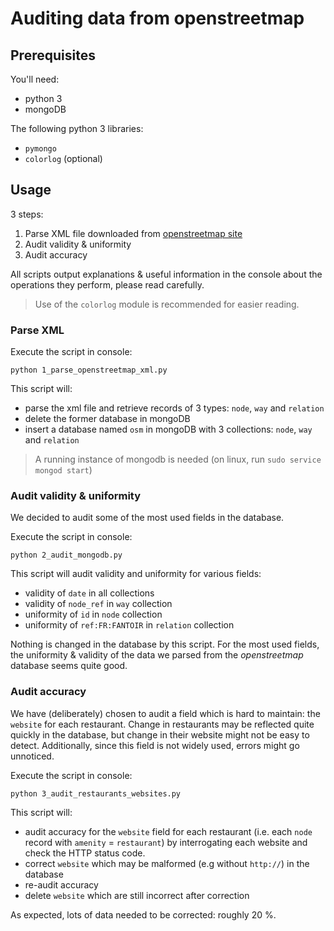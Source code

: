 # Auditing data from openstreetmap

## Prerequisites
You'll need:
- python 3
- mongoDB

The following python 3 libraries:
- `pymongo`
- `colorlog` (optional)

## Usage
3 steps:

1. Parse XML file downloaded from [openstreetmap site](https://www.openstreetmap.org/export)
1. Audit validity & uniformity
1. Audit accuracy

All scripts output explanations & useful information in the console about the operations they perform, please read carefully.

> Use of the `colorlog` module is recommended for easier reading.

### Parse XML
Execute the script in console:

`python 1_parse_openstreetmap_xml.py`

This script will:
- parse the xml file and retrieve records of 3 types: `node`, `way` and `relation`
- delete the former database in mongoDB
- insert a database named `osm` in mongoDB with 3 collections: `node`, `way` and `relation`

> A running instance of mongodb is needed (on linux, run `sudo service mongod start`)

### Audit validity & uniformity
We decided to audit some of the most used fields in the database.

Execute the script in console:

`python 2_audit_mongodb.py`

This script will audit validity and uniformity for various fields:
- validity of `date` in all collections
- validity of `node_ref` in `way` collection
- uniformity of `id` in `node` collection
- uniformity of `ref:FR:FANTOIR` in `relation` collection

Nothing is changed in the database by this script. For the most used fields, the uniformity & validity of the data we parsed from the _openstreetmap_ database seems quite good.

### Audit accuracy
We have (deliberately) chosen to audit a field which is hard to maintain: the `website` for each restaurant. Change in restaurants may be reflected quite quickly in the database, but change in their website might not be easy to detect. Additionally, since this field is not widely used, errors might go unnoticed.

Execute the script in console:

`python 3_audit_restaurants_websites.py`

This script will:
- audit accuracy for the `website` field for each restaurant (i.e. each `node` record with `amenity` = `restaurant`) by interrogating each website and check the HTTP status code.
- correct `website` which may be malformed (e.g without `http://`) in the database
- re-audit accuracy
- delete `website` which are still incorrect after correction

As expected, lots of data needed to be corrected: roughly 20 %.
